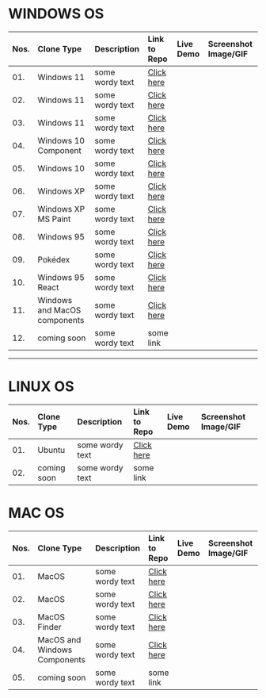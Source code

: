 # WINDOWS OS


| Nos. | Clone Type |  Description  | Link to Repo | Live Demo | Screenshot Image/GIF |
| :--- | :---- | :--------- | :----------| :---------| :----------------- |
| 01. | Windows 11 | some wordy text | [Click here](https://github.com/Rajaniraiyn/windows11)  |
| 02. | Windows 11 | some wordy text | [Click here](https://github.com/PiyushSuthar/Windows-11-Web )  |
| 03. | Windows 11 | some wordy text | [Click here](https://github.com/blueedgetechno/windows11 )  |
| 04. | Windows 10 Component | some wordy text | [Click here](https://virtualvivek.github.io/react-windows-ui/links  )  |
| 05. | Windows 10 | some wordy text | [Click here](https://windows10framework.github.io )  |
| 06. | Windows XP | some wordy text | [Click here](https://github.com/ShizukuIchi/winXP  )  |
| 07. | Windows XP MS Paint | some wordy text | [Click here](https://github.com/1j01/jspaint  )  |
| 08. | Windows 95 | some wordy text | [Click here](https://github.com/felixrieseberg/windows95  )  |
| 09. | Pokédex  | some wordy text | [Click here](https://github.com/wobsoriano/poke95   )  |
| 10. | Windows 95 React | some wordy text | [Click here](https://github.com/arturbien/React95  )  |
| 11. | Windows and MacOS components | some wordy text | [Click here](https://github.com/gabrielbull/react-desktop  )  |
| 12. | coming soon | some wordy text | some link  |

----

# LINUX OS
| Nos. | Clone Type | Description  | Link to Repo | Live Demo | Screenshot Image/GIF |
| :-- | :---- | :--------- | :---------| :--------| :---------------- |
| 01. | Ubuntu | some wordy text | [Click here]( https://github.com/vivek9patel/vivek9patel.github.io  )  |
| 02. | coming soon | some wordy text | some link  |






# MAC OS
| Nos. | Clone Type |  Description  | Link to Repo | Live Demo | Screenshot Image/GIF |
| :-- | :---- | :--------- | :---------| :--------| :---------------- |
| 01. | MacOS | some wordy text | [Click here]( https://github.com/PuruVJ/macos-web)  |
| 02. | MacOS | some wordy text | [Click here]( https://github.com/Renovamen/playground-macos )  |
| 03. | MacOS Finder | some wordy text | [Click here]( https://github.com/guyariely/finder-clone )  |
| 04. |MacOS and Windows Components | some wordy text | [Click here]( https://github.com/gabrielbull/react-desktop )  |
| 05. | coming soon | some wordy text | some link  |


